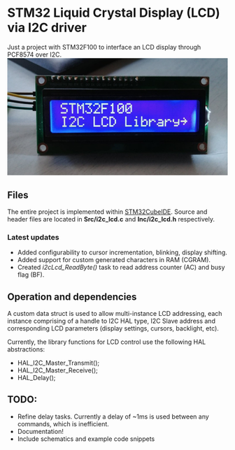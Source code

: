 # STM32 Liquid Crystal Display (LCD) via I2C driver 

Just a project with STM32F100 to interface an LCD display through PCF8574 over I2C. 
![Greetings](/Resources/readme_logo.jpg)

## Files
The entire project is implemented within [STM32CubeIDE](https://www.st.com/en/development-tools/stm32cubeide.html). 
Source and header files are located in **Src/i2c_lcd.c** and **Inc/i2c_lcd.h** respectively. 

### Latest updates
- Added configurability to cursor incrementation, blinking, display shifting. 
- Added support for custom generated characters in RAM (CGRAM). 
- Created _i2cLcd_ReadByte()_ task to read address counter (AC) and busy flag (BF). 

## Operation and dependencies
A custom data struct is used to allow multi-instance LCD addressing, each instance comprising of a handle to I2C HAL type, I2C Slave address and corresponding LCD parameters (display settings, cursors, backlight, etc).

Currently, the library functions for LCD control use the following HAL abstractions:
- HAL_I2C_Master_Transmit();
- HAL_I2C_Master_Receive();
- HAL_Delay();

## TODO:
- Refine delay tasks. Currently a delay of ~1ms is used between any commands, which is inefficient.
- Documentation!
- Include schematics and example code snippets
